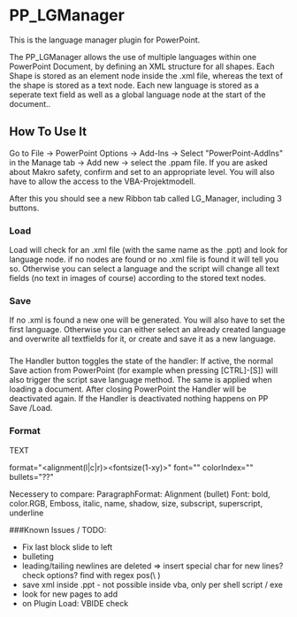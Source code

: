 # PP_LGManager
This is the language manager plugin for PowerPoint.

The PP_LGManager allows the use of multiple languages within one PowerPoint Document, by  defining an XML structure for all shapes.
Each Shape is stored as an element node inside the .xml file, whereas the text of the shape is stored as a text node. Each new language is stored as a seperate text field as well as a global language node at the start of the document..

## How To Use It
Go to File -> PowerPoint Options -> Add-Ins -> Select "PowerPoint-AddIns" in the Manage tab -> Add new -> select the .ppam file. 
If you are asked about Makro safety, confirm and set to an appropriate level. You will also have to allow the access to the VBA-Projektmodell.

After this you should see a new Ribbon tab called LG_Manager, including 3 buttons.

### Load
Load will check for an .xml file (with the same name as the .ppt) and look for language node. if no nodes are found or no .xml file is found it will tell you so.
Otherwise you can select a language and the script will change all text fields (no text in images of course) according to the stored text nodes.

### Save
If no .xml is found a new one will be generated. You will also have to set the first language.
Otherwise you can either select an already created language and overwrite all textfields for it, or create and save it as a new language.

### 
The Handler button toggles the state of the handler: If active, the normal Save action from PowerPoint (for example when pressing [CTRL]-[S]) will also trigger the script save language method. The same is applied when loading a document.
After closing PowerPoint the Handler will be deactivated again.
If the Handler is deactivated nothing happens on PP Save /Load.

### Format
<Element NAME="Titel 1">
	<Text Language="deutsch">
		<Fragment format="" font="" color="" bullet="">
			TEXT

format="<alignment(l|c|r)><fontsize(1-xy)><bold><italic><underlined><embossed><shadowed><subscript><superscript>"
font="<fontlanguage>"
colorIndex="<nr>"
bullets="??"

Necessery to compare:
ParagraphFormat: Alignment (bullet)
Font: bold, color.RGB, Emboss, italic, name, shadow, size, subscript, superscript, underline


###Known Issues / TODO:
- Fix last block slide to left 
- bulleting
- leading/tailing newlines are deleted
=> insert special char for new lines? check options?
find with regex pos(\ )
- save xml inside .ppt											- not possible inside vba, only per shell script / exe
- look for new pages to add											
- on Plugin Load: VBIDE check
